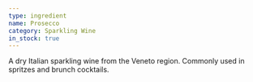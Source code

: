 ```yaml
---
type: ingredient
name: Prosecco
category: Sparkling Wine
in_stock: true
---
```


A dry Italian sparkling wine from the Veneto region. Commonly used in spritzes and brunch cocktails.
